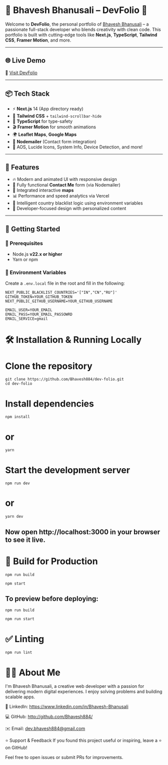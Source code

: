 # 🚀 Bhavesh Bhanusali – DevFolio 💼

Welcome to **DevFolio**, the personal portfolio of [Bhavesh Bhanusali](https://github.com/Bhavesh884) – a passionate full-stack developer who blends creativity with clean code. This portfolio is built with cutting-edge tools like **Next.js**, **TypeScript**, **Tailwind CSS**, **Framer Motion**, and more.

---

## 🌐 Live Demo

🔗 [Visit DevFolio](https://your-live-site-link.com)

---

## 📦 Tech Stack

- ⚡️ **Next.js** 14 (App directory ready)
- 🎨 **Tailwind CSS** + `tailwind-scrollbar-hide`
- 🧠 **TypeScript** for type-safety
- 🎬 **Framer Motion** for smooth animations
- 🌍 **Leaflet Maps**, **Google Maps**
- 📩 **Nodemailer** (Contact form integration)
- 🧪 AOS, Lucide Icons, System Info, Device Detection, and more!

---

## 📁 Features

- 🔥 Modern and animated UI with responsive design
- 💌 Fully functional **Contact Me** form (via Nodemailer)
- 🧭 Integrated interactive **maps**
- 📊 Performance and speed analytics via Vercel
- 🧠 Intelligent country blacklist logic using environment variables
- 🎯 Developer-focused design with personalized content

---

## 🚀 Getting Started

### 🔧 Prerequisites

- Node.js **v22.x or higher**
- Yarn or npm

### 🔑 Environment Variables

Create a `.env.local` file in the root and fill in the following:

```env
NEXT_PUBLIC_BLACKLIST_COUNTRIES='["IN","CN","RU"]'
GITHUB_TOKEN=YOUR_GITHUB_TOKEN
NEXT_PUBLIC_GITHUB_USERNAME=YOUR_GITHUB_USERNAME

EMAIL_USER=YOUR_EMAIL
EMAIL_PASS=YOUR_EMAIL_PASSOWRD
EMAIL_SERVICE=gmail
```

# 🛠️ Installation & Running Locally

# Clone the repository

```
git clone https://github.com/Bhavesh884/dev-folio.git
cd dev-folio
```

# Install dependencies

```
npm install
```

# or

```
yarn
```

# Start the development server

```
npm run dev
```

# or

```
yarn dev
```

## Now open http://localhost:3000 in your browser to see it live.

# 🧱 Build for Production

```
npm run build

npm start
```

## To preview before deploying:

```
npm run build

npm run start
```

# ✅ Linting

```
npm run lint
```

# 🙋‍♂️ About Me

I'm Bhavesh Bhanusali, a creative web developer with a passion for delivering modern digital experiences. I enjoy solving problems and building scalable apps.

💼 LinkedIn: https://www.linkedin.com/in/Bhavesh-Bhanusali

💻 GitHub: http://github.com/Bhavesh884/

✉️ Email: dev.bhavesh884@gmail.com

⭐️ Support & Feedback
If you found this project useful or inspiring, leave a ⭐️ on GitHub!

Feel free to open issues or submit PRs for improvements.
